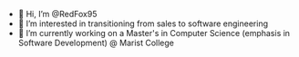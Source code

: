 - 👋 Hi, I’m @RedFox95
- 👀 I’m interested in transitioning from sales to software engineering
- 🌱 I’m currently working on a Master's in Computer Science (emphasis in Software Development) @ Marist College

<!---
RedFox95/RedFox95 is a ✨ special ✨ repository because its `README.md` (this file) appears on your GitHub profile.
You can click the Preview link to take a look at your changes.
--->
